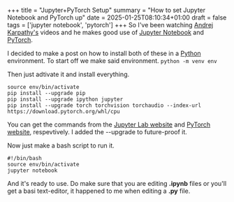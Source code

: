 +++
title = "Jupyter+PyTorch Setup"
summary = "How to set Jupyter Notebook and PyTorch up"
date = 2025-01-25T08:10:34+01:00
draft = false
tags = ['jupyter notebook', 'pytorch']
+++
So I've been watching [Andrej Karpathy's](https://www.youtube.com/@AndrejKarpathy) videos and he makes good use of [Jupyter Notebook](https://jupyter.org/) and [PyTorch](https://pytorch.org/).

I decided to make a post on how to install both of these in a [Python](https://www.python.org/downloads/) environment.
To start off we make said environment.
`python -m venv env`

Then just adtivate it and install everything.
```
source env/bin/activate
pip install --upgrade pip
pip install --upgrade ipython jupyter
pip install --upgrade torch torchvision torchaudio --index-url https://download.pytorch.org/whl/cpu
```
You can get the commands from the [Jupyter Lab website](https://jupyter.org/install) and [PyTorch website](https://pytorch.org/get-started/locally/), respevtively.
I added the --upgrade to future-proof it.

Now just make a bash script to run it.
```
#!/bin/bash
source env/bin/activate
jupyter notebook
```
And it's ready to use. Do make sure that you are editing **.ipynb** files or you'll get a basi text-editor, it happened to me when editing a **.py** file.
